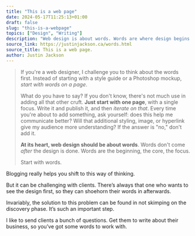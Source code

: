 ```yaml
---
title: "This is a web page"
date: 2024-05-17T11:25:13+01:00
draft: false
slug: "this-is-a-webpage"
topics: ["Design", "Writing"]
description: "Web design is about words. Words are where design begins."
source_link: https://justinjackson.ca/words.html
source_title: This is a web page.
author: Justin Jackson
---
```


> If you're a web designer, I challenge you to think about the words first. Instead of starting with a style guide or a Photoshop mockup, *start with words on a page*.
> 
> What do you have to say? If you don't know, there's not much use in adding all that other cruft. **Just start with one page**, with a single focus. Write it and publish it, and then *iterate on that*. Every time you're about to add something, ask yourself: does this help me communicate better? Will that additional styling, image, or hyperlink give my audience more understanding? If the answer is "no," don't add it.
> 
> **At its heart, web design should be about words**. Words don't come *after* the design is done. Words are the beginning, the core, the focus.
> 
> Start with words.


Blogging really helps you shift to this way of thinking. 

But it can be challenging with clients. There’s always that one who wants to see the design first, so they can shoehorn their words in afterwards.

Invariably, the solution to this problem can be found in not skimping on the discovery phase. It’s such an important step.

I like to send clients a bunch of questions. Get them to write about their business, so you’ve got some words to work with.
